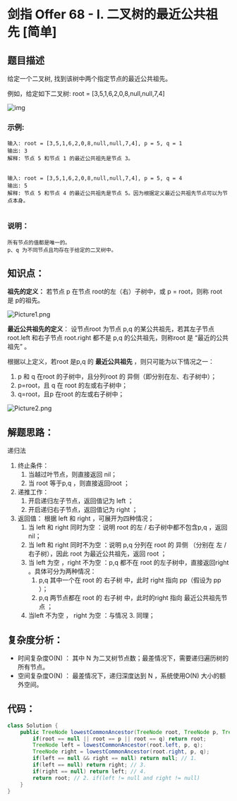 # 剑指 Offer 68 - I. 二叉树的最近公共祖先 [简单]

## 题目描述

给定一个二叉树, 找到该树中两个指定节点的最近公共祖先。

例如，给定如下二叉树:  root = [3,5,1,6,2,0,8,null,null,7,4]

![img](http://cdn.xiaot123.com/blog/2021-04/binarytree.png-blog)

### 示例:

```
输入: root = [3,5,1,6,2,0,8,null,null,7,4], p = 5, q = 1
输出: 3
解释: 节点 5 和节点 1 的最近公共祖先是节点 3。


输入: root = [3,5,1,6,2,0,8,null,null,7,4], p = 5, q = 4
输出: 5
解释: 节点 5 和节点 4 的最近公共祖先是节点 5。因为根据定义最近公共祖先节点可以为节点本身。


```

### 说明：

```
所有节点的值都是唯一的。
p、q 为不同节点且均存在于给定的二叉树中。
```

## 知识点：

**祖先的定义：** 若节点 p 在节点 root的左（右）子树中，或 p = root，则称 root 是 p的祖先。

![Picture1.png](http://cdn.xiaot123.com/blog/2021-04/28242ac7394dfa60a3598a4cf145af9b8311d8f325838e5875d65f6d4ed692fa-Picture1.png-blog)

**最近公共祖先的定义**： 设节点root 为节点 p,q 的某公共祖先，若其左子节点 root.left 和右子节点 root.right 都不是 p,q 的公共祖先，则称root 是 “最近的公共祖先” 。

根据以上定义，若root 是p,q 的 **最近公共祖先** ，则只可能为以下情况之一：

1. p 和 q 在root 的子树中，且分列root 的 异侧（即分别在左、右子树中）；
2. p=root，且 q 在 root 的左或右子树中；
3. q=root，且p 在root 的左或右子树中；

![Picture2.png](http://cdn.xiaot123.com/blog/2021-04/2e9f800c678fa65940262f8f355d6ecf56c693594ca0db1f8e3b266181a21b41-Picture2.png-blog)



## 解题思路：

递归法

1. 终止条件：
   1. 当越过叶节点，则直接返回 nil；
   2. 当 root 等于p,q ，则直接返回root ；
2. 递推工作：
   1. 开启递归左子节点，返回值记为 left ；
   2. 开启递归右子节点，返回值记为 right ；
3. 返回值： 根据 left 和 right ，可展开为四种情况；
   1. 当 left 和 right 同时为空 ：说明 root 的左 / 右子树中都不包含p,q ，返回 nil；
   2. 当 left 和 right 同时不为空 ：说明 p,q 分列在 root 的 异侧 （分别在 左 / 右子树），因此 root 为最近公共祖先，返回 root ；
   3. 当 left 为空 ，right 不为空 ：p,q 都不在 root 的左子树中，直接返回right 。具体可分为两种情况：
      1. p,q 其中一个在 root 的 右子树 中，此时 right 指向 pp（假设为 pp ）；
      2. p,q 两节点都在 root 的 右子树 中，此时的right 指向 最近公共祖先节点 ；
   4. 当left 不为空 ， right 为空 ：与情况 3. 同理；



## 复杂度分析：

- 时间复杂度O(N) ： 其中 N 为二叉树节点数；最差情况下，需要递归遍历树的所有节点。
- 空间复杂度O(N) ： 最差情况下，递归深度达到 N ，系统使用O(N) 大小的额外空间。

## 代码：

```java
class Solution {
    public TreeNode lowestCommonAncestor(TreeNode root, TreeNode p, TreeNode q) {
        if(root == null || root == p || root == q) return root;
        TreeNode left = lowestCommonAncestor(root.left, p, q);
        TreeNode right = lowestCommonAncestor(root.right, p, q);
        if(left == null && right == null) return null; // 1.
        if(left == null) return right; // 3.
        if(right == null) return left; // 4.
        return root; // 2. if(left != null and right != null)
    }
}
```

